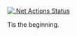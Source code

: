 [![.Net Actions Status](https://github.com/BryanEddy5/LeetCode/actions/workflows/dotnet.yml/badge.svg)](https://github.com/BryanEddy5/LeetCode/actions)

Tis the beginning.